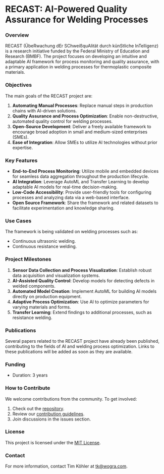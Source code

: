 # RECAST: AI-Powered Quality Assurance for Welding Processes

### Overview
RECAST (ÜbeRwachung dEr SChweißquAlität durch künStliche InTelligenz) is a research initiative funded by the Federal Ministry of Education and Research (BMBF). The project focuses on developing an intuitive and adaptable AI framework for process monitoring and quality assurance, with a primary application in welding processes for thermoplastic composite materials.

### Objectives
The main goals of the RECAST project are:
1. **Automating Manual Processes**: Replace manual steps in production chains with AI-driven solutions.
2. **Quality Assurance and Process Optimization**: Enable non-destructive, automated quality control for welding processes.
3. **Open-Source Development**: Deliver a freely available framework to encourage broad adoption in small and medium-sized enterprises (SMEs).
4. **Ease of Integration**: Allow SMEs to utilize AI technologies without prior expertise.

### Key Features
- **End-to-End Process Monitoring**: Utilize mobile and embedded devices for seamless data aggregation throughout the production lifecycle.
- **AI Integration**: Leverage AutoML and Transfer Learning to develop adaptable AI models for real-time decision-making.
- **Low-Code Accessibility**: Provide user-friendly tools for configuring processes and analyzing data via a web-based interface.
- **Open Source Framework**: Share the framework and related datasets to facilitate experimentation and knowledge sharing.

### Use Cases
The framework is being validated on welding processes such as:
- Continuous ultrasonic welding.
- Continuous resistance welding.

### Project Milestones
1. **Sensor Data Collection and Process Visualization**: Establish robust data acquisition and visualization systems.
2. **AI-Assisted Quality Control**: Develop models for detecting defects in welded components.
3. **Automated Model Creation**: Implement AutoML for building AI models directly on production equipment.
4. **Adaptive Process Optimization**: Use AI to optimize parameters for varying materials and forms.
5. **Transfer Learning**: Extend findings to additional processes, such as resistance welding.

### Publications
Several papers related to the RECAST project have already been published, contributing to the fields of AI and welding 
process optimization. Links to these publications will be added as soon as they are available.

### Funding
- Duration: 3 years

### How to Contribute
We welcome contributions from the community. To get involved:
1. Check out the [repository](https://github.com/example/recast).
2. Review our [contribution guidelines](CONTRIBUTING.md).
3. Join discussions in the issues section.

### License
This project is licensed under the [MIT License](LICENSE).

### Contact
For more information, contact Tim Köhler at [tk@wogra.com](mailto:tk@wogra.com).
